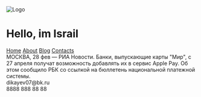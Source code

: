 <!DOCTYPE html>
<html>
<head>
	<title>Site Israil</title>
	<link rel="stylesheet" type="text/css" href="css/main.css">
</head>
<body>
	<main>
        <div class="logo">
	        <img src="img/logo.jpg" alt="Logo">
        </div>
        <h1>Hello, im Israil</h1>
        <nav>
        	<a href="#">Home</a>
        	<a href="#">About</a>
        	<a href="#">Blog</a>
        	<a href="#">Contacts</a>
        </nav>
        <div class="main-text">
        MОСКВА, 28 фев — РИА Новости.
        Банки, выпускающие карты "Мир", с 27 апреля
        получат возможность добавлять их в сервис Apple Pay.
        Об этом сообщило РБК со ссылкой на бюллетень 
        национальной платежной системы.	
        </div>
        <footer>
        	<div class="footer-column">dikayev07@bk.ru</div>
        	<div class="footer-column">8888 888 88 88</div>
        </footer>
    </main>
</body>
</html>

